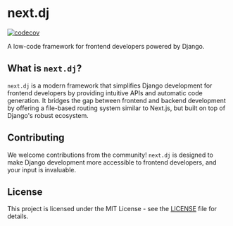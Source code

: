 # next.dj

[![codecov](https://codecov.io/gh/next-dj/next-dj/graph/badge.svg?token=6RY9344W4E)](https://codecov.io/gh/next-dj/next-dj)

A low-code framework for frontend developers powered by Django.

## What is `next.dj`?

`next.dj` is a modern framework that simplifies Django development for frontend developers by providing intuitive APIs and automatic code generation. It bridges the gap between frontend and backend development by offering a file-based routing system similar to Next.js, but built on top of Django's robust ecosystem.

## Contributing

We welcome contributions from the community! `next.dj` is designed to make Django development more accessible to frontend developers, and your input is invaluable.

## License

This project is licensed under the MIT License - see the [LICENSE](LICENSE) file for details.